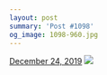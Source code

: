 ```yaml
---
layout: post
summary: 'Post #1098'
og_image: 1098-960.jpg
---
```


<p>
  <time>
    <a href="/1098">December 24, 2019</a>
  </time>
  <a href="/1098">
    <img src="{{ site.assets_url }}/1098-480.jpg" srcset="{{ site.assets_url }}/1098-240.jpg 240w, {{ site.assets_url }}/1098-480.jpg 480w, {{ site.assets_url }}/1098-720.jpg 720w, {{ site.assets_url }}/1098-960.jpg 960w" sizes="(min-width: 700px) 50vw, calc(100vw - 2rem)" />
  </a>
</p>
